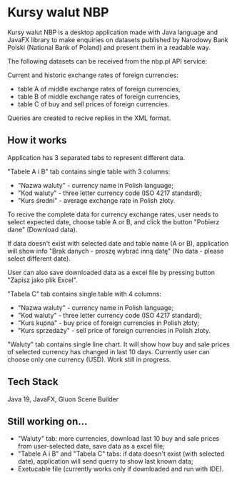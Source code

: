 
# Kursy walut NBP

Kursy walut NBP is a desktop application made with Java language and JavaFX library to make enquiries on datasets published by Narodowy Bank Polski (National Bank of Poland) and present them in a readable way.

The following datasets can be received from the nbp.pl API service:

Current and historic exchange rates of foreign currencies:
- table A of middle exchange rates of foreign currencies,
- table B of middle exchange rates of foreign currencies,
- table C of buy and sell prices of foreign currencies.

Queries are created to recive replies in the XML format.


## How it works

Application has 3 separated tabs to represent different data.

"Tabele A i B" tab contains single table with 3 columns:
- "Nazwa waluty" - currency name in Polish language;
- "Kod waluty" - three letter currency code (ISO 4217 standard);
- "Kurs średni" - average exchange rate in Polish złoty.

To recive the complete data for currency exchange rates, user needs to select expected date, choose table A or B, and click the button "Pobierz dane" (Download data). 

If data doesn't exist with selected date and table name (A or B), application will show info "Brak danych - proszę wybrać inną datę" (No data - please select different date).

User can also save downloaded data as a excel file by pressing button "Zapisz jako plik Excel".

"Tabela C" tab contains single table with 4 columns:
- "Nazwa waluty" - currency name in Polish language;
- "Kod waluty" - three letter currency code (ISO 4217 standard);
- "Kurs kupna" - buy price of foreign currencies in Polish złoty;
- "Kurs sprzedaży" - sell price of foreign currencies in Polish złoty.

"Waluty" tab contains single line chart. It will show how buy and sale prices of selected currency has changed in last 10 days. Currently user can choose only one currency (USD). Work still in progress.
## Tech Stack

Java 19, JavaFX, Gluon Scene Builder


## Still working on...
- "Waluty" tab: more currencies, download last 10 buy and sale prices from user-selected date, save data as a excel file;
- "Tabele A i B" and "Tabela C" tabs: if data doesn't exist (with selected date), application will send querry to show last known data;
- Exetucable file (currently works only if downloaded and run with IDE).
